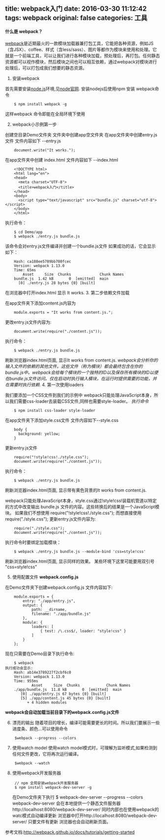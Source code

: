 title: webpack入门
date: 2016-03-30 11:12:42
tags: webpack
original: false
categories: 工具
---

#### 什么是 webpack？
[webpack](http://webpack.github.io/docs/)是近期最火的一款模块加载器兼打包工具，它能把各种资源，例如JS（含JSX）、coffee、样式（含less/sass）、图片等都作为模块来使用和处理。它就是一个前端工具，可以让我们进行各种模块加载，预处理后，再打包。任何静态资源都可以视作模块，然后模块之间也可以相互依赖，通过webpack对模块进行处理后，可以打包成我们想要的静态资源。
<!-- more -->

1. 安装webpack

  首先需要安装[node.js](https://nodejs.org)环境,见[node官网](https://nodejs.org).
  安装nodejs后使用npm 安装 webpack命令

        $ npm install webpack -g 
  这样webpack 命令即能在全局环境下使用

2. webpack小示例第一步
    
  创建空目录Demo文件夹 文件夹中创建app空文件夹
  在app文件夹中创建entry.js文件
  文件内容如下 --entry.js
  
        document.write("It works.");

  在app文件夹中创建 index.html 
  文件内容如下 --index.html 
  
        <!DOCTYPE html>
        <html lang="en">
        <head>
          <meta charset="UTF-8">
          <title>webpack入门</title>
        </head>
        <body>
          <script type="text/javascript" src="bundle.js" charset="utf-8"></script>
        </body>
        </html>
  执行命令：
  
        $ cd Demo/app
        $ webpack ./entry.js bundle.js 
该命令会对entry.js文件编译并创建一个bundle.js文件
如果成功的话，它会显示如下：

        Hash: ca188ee5789bb780fcec
        Version: webpack 1.13.0
        Time: 65ms
            Asset     Size  Chunks             Chunk Names
        bundle.js  1.42 kB       0  [emitted]  main
          [0] ./entry.js 28 bytes {0} [built]
在浏览器中打开index.html 显示 It works.
3. 第二步依赖文件加载
    
  在app文件夹下添加content.js内容为

        module.exports = "It works from content.js.";
  更改entry.js文件内容为:

        document.write(require("./content.js"));
  执行命令：
    
        $ webpack ./entry.js bundle.js 
    
  刷新浏览器index.html页面, 显示It works from content.js.
*webpack会分析你的输入文件的依赖的其他文件。这些文件（称为模块）都会最终包含在你的bundle.js中。webpack会给每个模块的一个独特的ID以及保存所有模块的ID以便在bundle.js文件访问。仅在启动时执行输入模块，在运行时提供需要的功能，并在需要时执行依赖.*
4. 第一次使用loaders
  
  我们要添加一个CSS文件到我们的示例中
    webpack只能处理JavaScript本身，所以我们需要css-loader去装载CSS文件,同样也需要style-loader。
*执行命令*
    
        $ npm install css-loader style-loader
   在app文件夹下添加style.css文件
    文件内容如下--style.css

        body {
          background: yellow;
        }
更新entry.js文件

        require("!style!css!./style.css");
        document.write(require("./content.js"));
执行命令：

        $ webpack ./entry.js bundle.js 
 刷新浏览器index.html页面, 显示带有黄色背景的It works from content.js.
 
 webpack只能处理JavaScript本身，style.css通过!style!css!装载机管道以特定的方式中改变输出 bundle.js 文件的内容。这些转换后的结果是一个JavaScript模块。
如果我们不想使用 require("!style!css!./style.css");
而想直接使用require("./style.css");
更新entry.js文件内容为:

        require("./style.css");
        document.write(require("./content.js"));
执行命令时要绑定加载模块：

        $ webpack ./entry.js bundle.js --module-bind 'css=style!css'
   刷新浏览器index.html页面, 显示同样的效果。
  某些环境下这里可能要用双引号 "css=style!css"
        
5. 使用配置文件 **webpack.config.js**

  在Demo文件夹下创建webpack.config.js
  文件内容如下:
    
        module.exports = {
            entry: "./app/entry.js",
            output: {
                path: __dirname,
                filename: "./app/bundle.js"
            },
            module: {
                loaders: [
                    { test: /\.css$/, loader: "style!css" }
                ]
            }
        };
    
  现在只需要在Demo目录下执行命令:

        $ webpack
    执行成功会显示:
        Hash: ab14e3789227f2cbf6c0
        Version: webpack 1.13.0
        Time: 955ms
                Asset     Size  Chunks            Chunk Names
        ./app/bundle.js  11.8 kB       0  [emitted]  main
           [0] ./app/entry.js 67 bytes {0} [built]
           [5] ./app/content.js 45 bytes {0} [built]
              + 4 hidden modules

   **webpack会自动加载当前目录下的webpack.config.js文件**
   
6. 漂亮的输出
随着项目的增长，编译可能需要更长的时间。所以我们要展示一些进度条、颜色…可以使用命令
    
        $webpack --progress --colors
7. 使用watch model
使用watch model模式时，可理解为监听模式,如果检测到任何文件更改，它将再次运行编译。

        $webpack --watch 
8. 使用webpack开发服务器

        // npm 全局安装webpack开发服务器
        $ npm install webpack-dev-server -g
    在Demo文件夹下执行
        $ webpack-dev-server --progress --colors
    webpack-dev-server 会在本地提供一个静态文件服务器 
    http://localhost:8080/webpack-dev-server/
    同时内部也在使用webpack的watc模式自动编译更新
    浏览器中打开http://localhost:8080/webpack-dev-server/
    只要文件有更新 浏览器也会自动刷新页面。
    
参考文档:http://webpack.github.io/docs/tutorials/getting-started